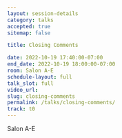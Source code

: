 ```yaml
---
layout: session-details
category: talks
accepted: true
sitemap: false

title: Closing Comments

date: 2022-10-19 17:40:00-07:00
end_date: 2022-10-19 18:00:00-07:00
room: Salon A-E
schedule-layout: full
talk_slot: full
video_url: 
slug: closing-comments
permalink: /talks/closing-comments/
track: t0
---
```

Salon A-E
